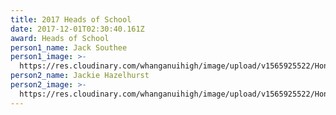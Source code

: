 ```yaml
---
title: 2017 Heads of School
date: 2017-12-01T02:30:40.161Z
award: Heads of School
person1_name: Jack Southee
person1_image: >-
  https://res.cloudinary.com/whanganuihigh/image/upload/v1565925522/Honours%20Board/2017_Head_Boy_Jack_Southee.jpg
person2_name: Jackie Hazelhurst
person2_image: >-
  https://res.cloudinary.com/whanganuihigh/image/upload/v1565925522/Honours%20Board/2017_Head_Girl_Jackie_Hazelhurst.jpg
---
```


